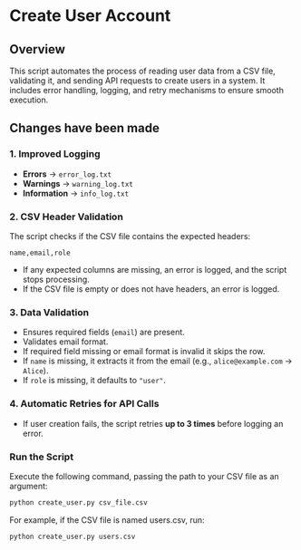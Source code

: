 # Create User Account 

## Overview  
This script automates the process of reading user data from a CSV file, validating it, and sending API requests to create users in a system. It includes error handling, logging, and retry mechanisms to ensure smooth execution.

## Changes have been made

### 1. Improved Logging   
- **Errors** → `error_log.txt`  
- **Warnings** → `warning_log.txt`  
- **Information** → `info_log.txt`  

### 2. CSV Header Validation
The script checks if the CSV file contains the expected headers:

```csv
name,email,role
```
- If any expected columns are missing, an error is logged, and the script stops processing.
- If the CSV file is empty or does not have headers, an error is logged.

### 3. Data Validation  
- Ensures required fields (`email`) are present.  
- Validates email format.
- If required field missing or email format is invalid it skips the row.  
- If `name` is missing, it extracts it from the email (e.g., `alice@example.com` → `Alice`).  
- If `role` is missing, it defaults to `"user"`.  

### 4. Automatic Retries for API Calls  
- If user creation fails, the script retries **up to 3 times** before logging an error.  

### Run the Script
Execute the following command, passing the path to your CSV file as an argument:

```sh
python create_user.py csv_file.csv
```

For example, if the CSV file is named users.csv, run:

```sh
python create_user.py users.csv
```
